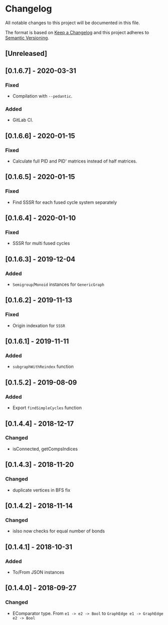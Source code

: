 # Changelog
All notable changes to this project will be documented in this file.

The format is based on [Keep a Changelog](http://keepachangelog.com/en/1.0.0/)
and this project adheres to [Semantic Versioning](http://semver.org/spec/v2.0.0.html).

## [Unreleased]

## [0.1.6.7] - 2020-03-31
### Fixed
- Compilation with `--pedantic`.
### Added
- GitLab CI.

## [0.1.6.6] - 2020-01-15
### Fixed
- Calculate full PID and PID' matrices instead of half matrices.

## [0.1.6.5] - 2020-01-15
### Fixed
- Find SSSR for each fused cycle system separately

## [0.1.6.4] - 2020-01-10
### Fixed
- SSSR for multi fused cycles

## [0.1.6.3] - 2019-12-04
### Added
- `Semigroup`/`Monoid` instances for `GenericGraph`

## [0.1.6.2] - 2019-11-13
### Fixed
- Origin indexation for `SSSR`

## [0.1.6.1] - 2019-11-11
### Added
- `subgraphWithReindex` function

## [0.1.5.2] - 2019-08-09
### Added
- Export `findSimpleCycles` function

## [0.1.4.4] - 2018-12-17
### Changed
- isConnected, getCompsIndices

## [0.1.4.3] - 2018-11-20
### Changed
- duplicate vertices in BFS fix

## [0.1.4.2] - 2018-11-14
### Changed
- isIso now checks for equal number of bonds

## [0.1.4.1] - 2018-10-31
### Added
- To/From JSON instances

## [0.1.4.0] - 2018-09-27

### Changed
- EComparator type. From `e1 -> e2 -> Bool` to `GraphEdge e1 -> GraphEdge e2 -> Bool`
